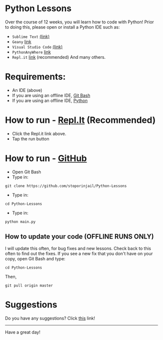 # Python Lessons
Over the course of 12 weeks, you will learn how to code with Python! Prior to doing this, please open or install a Python IDE such as:
- `Sublime Text` [(link)](https://www.sublimetext.com)
- `Geany` [link](https://geany.org)
- `Visual Studio Code`  [(link)](https://code.visualstudio.com/)
- `PythonAnyWhere` [link](https://pythonanywhere.com) 
- `Repl.it` [link](https://repl.it) (recommended)
And many others.
# Requirements:
- An IDE (above)
- If you are using an offline IDE, [Git Bash](https://git-scm.com/downloads)
- If you are using an offline IDE, [Python](python.org/downloads)
# How to run - [Repl.It](https://repl.it/@stoporinjail/Python-Lessons) (Recommended)
- Click the Repl.it link above.
- Tap the run button
# How to run - [GitHub](https://github.com/stoporinjail/Python-Lessons)
- Open Git Bash
- Type in:
```
git clone https://github.com/stoporinjail/Python-Lessons
```
- Type in:
```
cd Python-Lessons
```
- Type in:
```
python main.py
```
## How to update your code (OFFLINE RUNS ONLY)
I will update this often, for bug fixes and new lessons. Check back to this often to find out the fixes. If you see a new fix that you don't have on your copy, open Git Bash and type:
```
cd Python-Lessons
```
Then,
```
git pull origin master
```
# Suggestions
Do you have any suggestions? Click [this](https://repl.it/@stoporinjail/Python-Lessons) link!

---
Have a great day!
